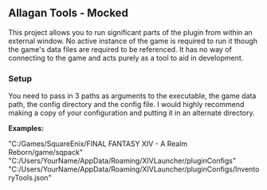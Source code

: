 ## Allagan Tools - Mocked

This project allows you to run significant parts of the plugin from within an external window. 
No active instance of the game is required to run it though the game's data files are required to be referenced.
It has no way of connecting to the game and acts purely as a tool to aid in development.

### Setup

You need to pass in 3 paths as arguments to the executable, the game data path, the config directory and the config file. 
I would highly recommend making a copy of your configuration and putting it in an alternate directory.

**Examples:**

"C:/Games/SquareEnix/FINAL FANTASY XIV - A Realm Reborn/game/sqpack"  
"C:/Users/YourName/AppData/Roaming/XIVLauncher/pluginConfigs"  
"C:/Users/YourName/AppData/Roaming/XIVLauncher/pluginConfigs/InventoryTools.json"
